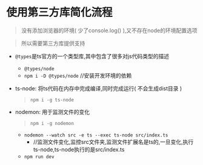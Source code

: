 # 使用第三方库简化流程

> 没有添加浏览器的环境( 少了console.log() ),又不存在node的环境配置选项

> 所以需要第三方库提供支持
- `@types`是ts官方的一个类型库,其中包含了很多对js代码类型的描述
    - `@types/node`
    - `npm i -D @types/node` //安装开发环境的依赖

- ts-node: 将ts代码在内存中完成编译,同时完成运行( 不会生成dist目录 )
    > `npm i -g ts-node`

- nodemon: 用于监测文件的变化
    > `npm i -g nodemon`
    - `nodemon --watch src -e ts --exec ts-node src/index.ts` 
        - //监测文件变化,监控src文件夹,监测文件扩展名是ts的,一旦变化,执行ts-node,ts-node执行的是src/index.ts
    <!-- 将上条命令写成脚本放在package.json的scripts中 -->
    - `npm run dev`